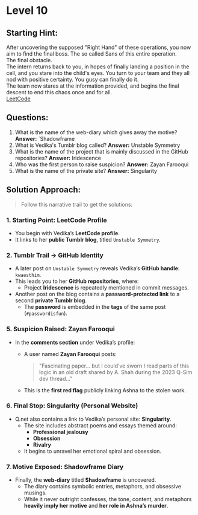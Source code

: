 # Level 10

## Starting Hint:
After uncovering the supposed "Right Hand" of these operations, you now aim to find the final boss. The so called Sans of this entire operation.    
The final obstacle.  
The intern returns back to you, in hopes of finally landing a position in the cell, and you stare into the child's eyes. You turn to your team and they all nod with positive certainty. You gusy can finally do it.  
The team now stares at the information provided, and begins the final descent to end this chaos once and for all.  
[LeetCode](https://leetcode.com/u/vedsvalley1079/)

## Questions:
1. What is the name of the web-diary which gives away the motive?  **Answer:** `Shadowframe
2. What is Vedika's Tumblr blog called?  **Answer:** Unstable Symmetry
3. What is the name of the project that is mainly discussed in the GitHub repositories?  **Answer:** Iridescence
4. Who was the first person to raise suspicion?  **Answer:** Zayan Farooqui
5. What is the name of the private site?  **Answer:** Singularity


## Solution Approach:
> Follow this narrative trail to get the solutions:
### 1. Starting Point: LeetCode Profile
- You begin with Vedika’s **LeetCode profile**.
- It links to her **public Tumblr blog**, titled `Unstable Symmetry`.
### 2. Tumblr Trail → GitHub Identity
- A later post on `Unstable Symmetry` reveals Vedika’s **GitHub handle**: `kwaesthim`.
- This leads you to her **GitHub repositories**, where:
  - Project **Iridescence** is repeatedly mentioned in commit messages.
- Another post on the blog contains a **password-protected link** to a second **private Tumblr blog**.
  - The **password** is embedded in the **tags** of the same post (`#passwordisfun`).
### 5. Suspicion Raised: Zayan Farooqui
- In the **comments section** under Vedika’s profile:
  - A user named **Zayan Farooqui** posts:
    > "Fascinating paper... but I could’ve sworn I read parts of this logic in an old draft shared by A. Shah during the 2023 Q-Sim dev thread..."

  - This is the **first red flag** publicly linking Ashna to the stolen work.

### 6. Final Stop: Singularity (Personal Website)
- Q.net also contains a link to Vedika’s personal site: **Singularity**.
  - The site includes abstract poems and essays themed around:
    - **Professional jealousy**
    - **Obsession**
    - **Rivalry**
  - It begins to unravel her emotional spiral and obsession.

### 7. Motive Exposed: Shadowframe Diary
- Finally, the **web-diary** titled **Shadowframe** is uncovered.
  - The diary contains symbolic entries, metaphors, and obsessive musings.
  - While it never outright confesses, the tone, content, and metaphors **heavily imply her motive** and **her role in Ashna’s murder**.
